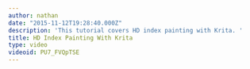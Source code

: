 ```yaml
---
author: nathan
date: "2015-11-12T19:28:40.000Z"
description: 'This tutorial covers HD index painting with Krita. '
title: HD Index Painting With Krita
type: video
videoid: PU7_FVQpTSE
---
```


